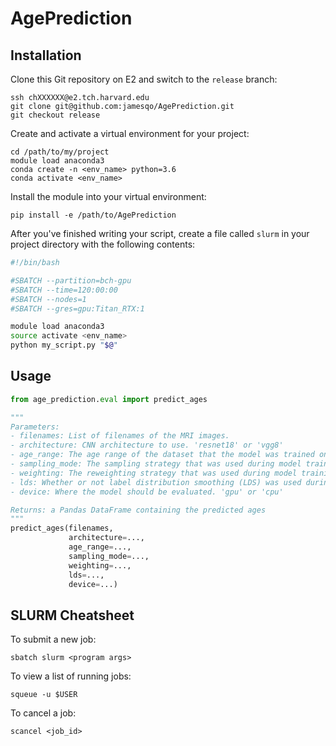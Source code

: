 # AgePrediction

## Installation

Clone this Git repository on E2 and switch to the `release` branch:

```
ssh chXXXXXX@e2.tch.harvard.edu
git clone git@github.com:jamesqo/AgePrediction.git
git checkout release
```

Create and activate a virtual environment for your project:

```
cd /path/to/my/project
module load anaconda3
conda create -n <env_name> python=3.6
conda activate <env_name>
```

Install the module into your virtual environment:

```
pip install -e /path/to/AgePrediction
```

After you've finished writing your script, create a file called `slurm` in your project directory with the following contents:

```bash
#!/bin/bash

#SBATCH --partition=bch-gpu
#SBATCH --time=120:00:00
#SBATCH --nodes=1
#SBATCH --gres=gpu:Titan_RTX:1

module load anaconda3
source activate <env_name>
python my_script.py "$@"
```

## Usage

```py
from age_prediction.eval import predict_ages

"""
Parameters:
- filenames: List of filenames of the MRI images.
- architecture: CNN architecture to use. 'resnet18' or 'vgg8'
- age_range: The age range of the dataset that the model was trained on. '0-100'
- sampling_mode: The sampling strategy that was used during model training. 'none', 'over', 'under', 'scale-up', or 'scale-down'
- weighting: The reweighting strategy that was used during model training. 'none', 'inv', or 'sqrt_inv'
- lds: Whether or not label distribution smoothing (LDS) was used during model training. True or False
- device: Where the model should be evaluated. 'gpu' or 'cpu'

Returns: a Pandas DataFrame containing the predicted ages
"""
predict_ages(filenames,
             architecture=...,
             age_range=...,
             sampling_mode=...,
             weighting=...,
             lds=...,
             device=...)
```

## SLURM Cheatsheet

To submit a new job:

```
sbatch slurm <program args>
```

To view a list of running jobs:

```
squeue -u $USER
```

To cancel a job:

```
scancel <job_id>
```
